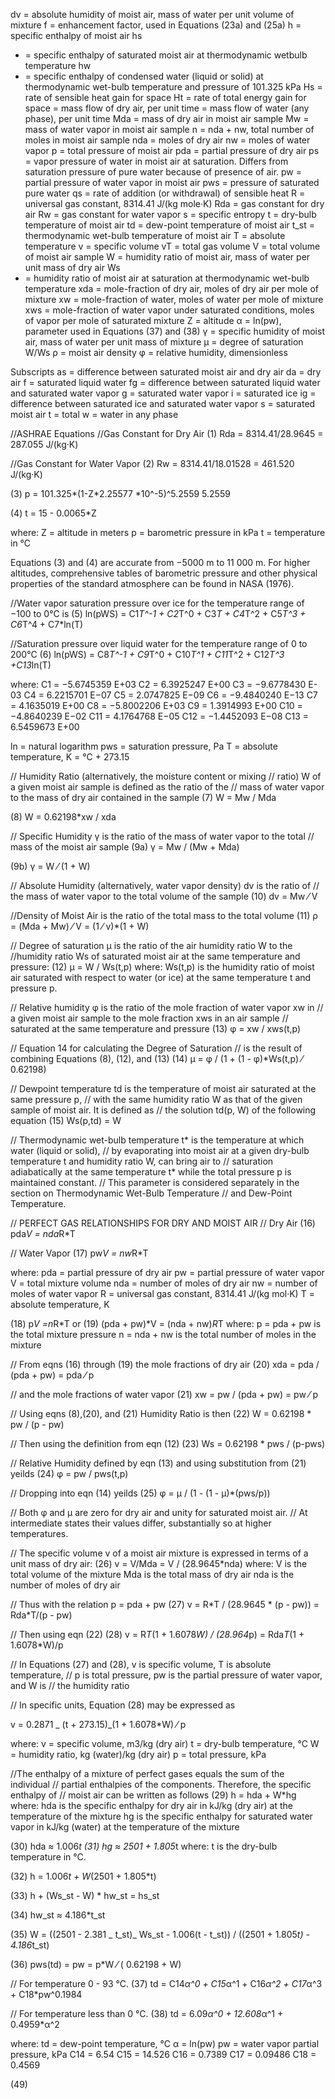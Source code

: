 dv = absolute humidity of moist air, mass of water per unit volume
of mixture
f = enhancement factor, used in Equations (23a) and (25a)
h = specific enthalpy of moist air
hs

- = specific enthalpy of saturated moist air at thermodynamic wetbulb temperature
  hw
- = specific enthalpy of condensed water (liquid or solid) at thermodynamic wet-bulb temperature and pressure of 101.325 kPa
  Hs = rate of sensible heat gain for space
  Ht = rate of total energy gain for space
  = mass flow of dry air, per unit time
  = mass flow of water (any phase), per unit time
  Mda = mass of dry air in moist air sample
  Mw = mass of water vapor in moist air sample
  n = nda + nw, total number of moles in moist air sample
  nda = moles of dry air
  nw = moles of water vapor
  p = total pressure of moist air
  pda = partial pressure of dry air
  ps = vapor pressure of water in moist air at saturation. Differs from
  saturation pressure of pure water because of presence of air.
  pw = partial pressure of water vapor in moist air
  pws = pressure of saturated pure water
  qs = rate of addition (or withdrawal) of sensible heat
  R = universal gas constant, 8314.41 J/(kg mole·K)
  Rda = gas constant for dry air
  Rw = gas constant for water vapor
  s = specific entropy
  t = dry-bulb temperature of moist air
  td = dew-point temperature of moist air
  t_st = thermodynamic wet-bulb temperature of moist air
  T = absolute temperature
  v = specific volume
  vT = total gas volume
  V = total volume of moist air sample
  W = humidity ratio of moist air, mass of water per unit mass of
  dry air
  Ws
- = humidity ratio of moist air at saturation at thermodynamic
  wet-bulb temperature
  xda = mole-fraction of dry air, moles of dry air per mole of mixture
  xw = mole-fraction of water, moles of water per mole of mixture
  xws = mole-fraction of water vapor under saturated conditions, moles
  of vapor per mole of saturated mixture
  Z = altitude
  α = ln(pw), parameter used in Equations (37) and (38)
  γ = specific humidity of moist air, mass of water per unit mass of
  mixture
  µ = degree of saturation W/Ws
  ρ = moist air density
  φ = relative humidity, dimensionless

Subscripts
as = difference between saturated moist air and dry air
da = dry air
f = saturated liquid water
fg = difference between saturated liquid water and saturated water
vapor
g = saturated water vapor
i = saturated ice
ig = difference between saturated ice and saturated water vapor
s = saturated moist air
t = total
w = water in any phase

//ASHRAE Equations
//Gas Constant for Dry Air
(1) Rda = 8314.41/28.9645 = 287.055 J/(kg·K)

//Gas Constant for Water Vapor
(2) Rw = 8314.41/18.01528 = 461.520 J/(kg·K)

(3) p = 101.325*(1-Z*2.25577 \*10^-5)^5.2559
5.2559

(4) t = 15 - 0.0065\*Z

where:
Z = altitude in meters
p = barometric pressure in kPa
t = temperature in °C

Equations (3) and (4) are accurate from −5000 m to 11 000 m. For
higher altitudes, comprehensive tables of barometric pressure and
other physical properties of the standard atmosphere can be found in
NASA (1976).

//Water vapor saturation pressure over ice for the temperature range of −100 to 0°C is
(5) ln(pWS) = C1*T^-1 + C2*T^0 + C3*T + C4*T^2 + C5*T^3 + C6*T^4 + C7\*ln(T)

//Saturation pressure over liquid water for the temperature range of 0 to 200°C
(6)
ln(pWS) = C8*T^-1 + C9*T^0 + C10*T^1 + C11*T^2 + C12*T^3 +C13*ln(T)

where:
C1 = −5.6745359 E+03
C2 = 6.3925247 E+00
C3 = −9.6778430 E-03
C4 = 6.2215701 E−07
C5 = 2.0747825 E−09
C6 = −9.4840240 E−13
C7 = 4.1635019 E+00
C8 = −5.8002206 E+03
C9 = 1.3914993 E+00
C10 = −4.8640239 E−02
C11 = 4.1764768 E−05
C12 = −1.4452093 E−08
C13 = 6.5459673 E+00

ln = natural logarithm
pws = saturation pressure, Pa
T = absolute temperature, K = °C + 273.15

// Humidity Ratio (alternatively, the moisture content or mixing
// ratio) W of a given moist air sample is defined as the ratio of the
// mass of water vapor to the mass of dry air contained in the sample
(7) W = Mw / Mda

(8) W = 0.62198\*xw / xda

// Specific Humidity γ is the ratio of the mass of water vapor to the total
// mass of the moist air sample
(9a) γ = Mw / (Mw + Mda)

(9b) γ = W ⁄ (1 + W)

// Absolute Humidity (alternatively, water vapor density) dv is the ratio of
// the mass of water vapor to the total volume of the sample
(10) dv = Mw ⁄ V

//Density of Moist Air is the ratio of the total mass to the total volume
(11) ρ = (Mda + Mw) ⁄ V = (1 ⁄ v)\*(1 + W)

// Degree of saturation µ is the ratio of the air humidity ratio W to the
//humidity ratio Ws of saturated moist air at the same temperature and pressure:
(12) µ = W / Ws(t,p)
where:
Ws(t,p) is the humidity ratio of
moist air saturated with respect to water (or ice) at the same temperature t and pressure p.

// Relative humidity φ is the ratio of the mole fraction of water vapor xw in
// a given moist air sample to the mole fraction xws in an air sample
// saturated at the same temperature and pressure
(13) φ = xw / xws(t,p)

// Equation 14 for calculating the Degree of Saturation
// is the result of combining Equations (8), (12), and (13)
(14) µ = φ / (1 + (1 - φ)\*Ws(t,p) ⁄ 0.62198)

// Dewpoint temperature td is the temperature of moist air saturated at the same pressure p,
// with the same humidity ratio W as that of the given sample of moist air. It is defined as
// the solution td(p, W) of the following equation
(15) Ws(p,td) = W

// Thermodynamic wet-bulb temperature t* is the temperature at which water (liquid or solid),
// by evaporating into moist air at a given dry-bulb temperature t and humidity ratio W, can bring air to
// saturation adiabatically at the same temperature t* while the total pressure p is maintained constant.
// This parameter is considered separately in the section on Thermodynamic Wet-Bulb Temperature
// and Dew-Point Temperature.

// PERFECT GAS RELATIONSHIPS FOR DRY AND MOIST AIR
// Dry Air
(16) pda*V = nda*R\*T

// Water Vapor
(17) pw*V = nw*R\*T

where:
pda = partial pressure of dry air
pw = partial pressure of water vapor
V = total mixture volume
nda = number of moles of dry air
nw = number of moles of water vapor
R = universal gas constant, 8314.41 J/(kg mol·K)
T = absolute temperature, K

(18) p*V =n*R*T
or
(19) (pda + pw)*V = (nda + nw)*R*T
where:
p = pda + pw is the total mixture pressure
n = nda + nw is the total number of moles in the mixture

// From eqns (16) through (19) the mole fractions of dry air
(20) xda = pda / (pda + pw) = pda ⁄ p

// and the mole fractions of water vapor
(21) xw = pw / (pda + pw) = pw ⁄ p

// Using eqns (8),(20), and (21) Humidity Ratio is then
(22) W = 0.62198 \* pw / (p - pw)

// Then using the definition from eqn (12)
(23) Ws = 0.62198 \* pws / (p-pws)

// Relative Humidity defined by eqn (13) and using substitution from (21) yeilds
(24) φ = pw / pws(t,p)

// Dropping into eqn (14) yeilds
(25) φ = µ / (1 - (1 - µ)\*(pws/p))

// Both φ and µ are zero for dry air and unity for saturated moist air.
// At intermediate states their values differ, substantially so at higher temperatures.

// The specific volume v of a moist air mixture is expressed in terms of a unit mass of dry air:
(26) v = V/Mda = V / (28.9645\*nda)
where:
V is the total volume of the mixture
Mda is the total mass of dry air
nda is the number of moles of dry air

// Thus with the relation p = pda + pw
(27) v = R*T / (28.9645 * (p - pw)) = Rda\*T/(p - pw)

// Then using eqn (22)
(28) v = R*T*(1 + 1.6078*W) / (28.964*p) = Rda*T*(1 + 1.6078\*W)/p

// In Equations (27) and (28), v is specific volume, T is absolute temperature,
// p is total pressure, pw is the partial pressure of water vapor, and W is
// the humidity ratio

// In specific units, Equation (28) may be expressed as

v = 0.2871 _ (t + 273.15)_(1 + 1.6078\*W) ⁄ p

where:
v = specific volume, m3/kg (dry air)
t = dry-bulb temperature, °C
W = humidity ratio, kg (water)/kg (dry air)
p = total pressure, kPa

//The enthalpy of a mixture of perfect gases equals the sum of the individual
// partial enthalpies of the components. Therefore, the specific enthalpy of
// moist air can be written as follows
(29) h = hda + W\*hg
where:
hda is the specific enthalpy for dry air in kJ/kg (dry air) at the temperature of the mixture
hg is the specific enthalpy for saturated water vapor in kJ/kg (water) at the temperature of the mixture

(30) hda ≈ 1.006*t
(31) hg ≈ 2501 + 1.805*t
where:
t is the dry-bulb temperature in °C.

(32) h = 1.006*t + W*(2501 + 1.805\*t)

(33) h + (Ws_st - W) \* hw_st = hs_st

(34) hw_st ≈ 4.186\*t_st

(35) W = ((2501 - 2.381 _ t_st)_ Ws_st - 1.006(t - t_st)) / ((2501 + 1.805*t) - 4.186*t_st)

(36) pws(td) = pw = p\*W ⁄ ( 0.62198 + W)

// For temperature 0 - 93 °C.
(37) td = C14*α^0 + C15*α^1 + C16*α^2 + C17*α^3 + C18\*pw^0.1984

// For temperature less than 0 °C.
(38) td = 6.09*α^0 + 12.608*α^1 + 0.4959\*α^2

where:
td = dew-point temperature, °C
α = ln(pw)
pw = water vapor partial pressure, kPa
C14 = 6.54
C15 = 14.526
C16 = 0.7389
C17 = 0.09486
C18 = 0.4569

(49)
